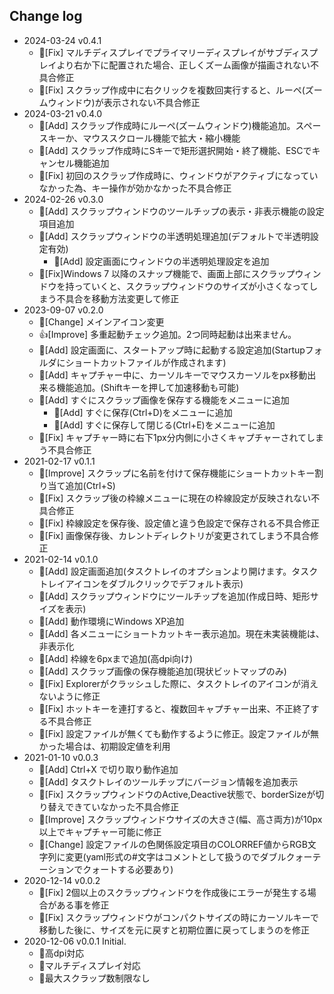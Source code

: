 ## Change log
- 2024-03-24 v0.4.1
    - 🐛[Fix] マルチディスプレイでプライマリーディスプレイがサブディスプレイより右か下に配置された場合、正しくズーム画像が描画されない不具合修正
    - 🐛[Fix] スクラップ作成中に右クリックを複数回実行すると、ルーペ(ズームウィンドウ)が表示されない不具合修正
- 2024-03-21 v0.4.0
    - 🚀[Add] スクラップ作成時にルーペ(ズームウィンドウ)機能追加。スペースキーか、マウススクロール機能で拡大・縮小機能
    - 🚀[Add] スクラップ作成時にSキーで矩形選択開始・終了機能、ESCでキャンセル機能追加
    - 🐛[Fix] 初回のスクラップ作成時に、ウィンドウがアクティブになっていなかった為、キー操作が効かなかった不具合修正
- 2024-02-26 v0.3.0
    - 🚀[Add] スクラップウィンドウのツールチップの表示・非表示機能の設定項目追加
    - 🚀[Add] スクラップウィンドウの半透明処理追加(デフォルトで半透明設定有効)
        - 🔧[Add] 設定画面にウィンドウの半透明処理設定を追加
    - 🐛[Fix]Windows 7 以降のスナップ機能で、画面上部にスクラップウィンドウを持っていくと、スクラップウィンドウのサイズが小さくなってしまう不具合を移動方法変更して修正
- 2023-09-07 v0.2.0
    - 🚀[Change] メインアイコン変更
    - 👍[Improve] 多重起動チェック追加。2つ同時起動は出来ません。
    - 🔧[Add] 設定画面に、スタートアップ時に起動する設定追加(Startupフォルダにショートカットファイルが作成されます)
    - 🎨[Add] キャプチャー中に、カーソルキーでマウスカーソルをpx移動出来る機能追加。(Shiftキーを押して加速移動も可能)
    - 🎨[Add] すぐにスクラップ画像を保存する機能をメニューに追加
        - 🎨[Add] すぐに保存(Ctrl+D)をメニューに追加
        - 🎨[Add] すぐに保存して閉じる(Ctrl+E)をメニューに追加
    - 🐛[Fix] キャプチャー時に右下1px分内側に小さくキャプチャーされてしまう不具合修正
- 2021-02-17 v0.1.1
    - 🐛[Improve] スクラップに名前を付けて保存機能にショートカットキー割り当て追加(Ctrl+S)
    - 🐛[Fix] スクラップ後の枠線メニューに現在の枠線設定が反映されない不具合修正
    - 🐛[Fix] 枠線設定を保存後、設定値と違う色設定で保存される不具合修正
    - 🐛[Fix] 画像保存後、カレントディレクトリが変更されてしまう不具合修正
- 2021-02-14 v0.1.0
    - 🚀[Add] 設定画面追加(タスクトレイのオプションより開けます。タスクトレイアイコンをダブルクリックでデフォルト表示)
    - 🚀[Add] スクラップウィンドウにツールチップを追加(作成日時、矩形サイズを表示)
    - 🚀[Add] 動作環境にWindows XP追加
    - 🚀[Add] 各メニューにショートカットキー表示追加。現在未実装機能は、非表示化
    - 🚀[Add] 枠線を6pxまで追加(高dpi向け)
    - 🚀[Add] スクラップ画像の保存機能追加(現状ビットマップのみ)
    - 🐛[Fix] Explorerがクラッシュした際に、タスクトレイのアイコンが消えないように修正
    - 🐛[Fix] ホットキーを連打すると、複数回キャプチャー出来、不正終了する不具合修正
    - 🐛[Fix] 設定ファイルが無くても動作するように修正。設定ファイルが無かった場合は、初期設定値を利用
- 2021-01-10 v0.0.3
    - 🚀[Add] Ctrl+X で切り取り動作追加
    - 🚀[Add] タスクトレイのツールチップにバージョン情報を追加表示
    - 🐛[Fix] スクラップウィンドウのActive,Deactive状態で、borderSizeが切り替えできていなかった不具合修正
    - 🐛[Improve] スクラップウィンドウサイズの大きさ(幅、高さ両方)が10px以上でキャプチャー可能に修正
    - 🔧[Change] 設定ファイルの色関係設定項目のCOLORREF値からRGB文字列に変更(yaml形式の#文字はコメントとして扱うのでダブルクォーテーションでクォートする必要あり)
- 2020-12-14 v0.0.2
    - 🐛[Fix] 2個以上のスクラップウィンドウを作成後にエラーが発生する場合がある事を修正
    - 🐛[Fix] スクラップウィンドウがコンパクトサイズの時にカーソルキーで移動した後に、サイズを元に戻すと初期位置に戻ってしまうのを修正
- 2020-12-06 v0.0.1 Initial.
    - 🚀高dpi対応
    - 🚀マルチディスプレイ対応
    - 🚀最大スクラップ数制限なし

